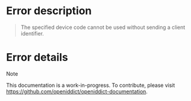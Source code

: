 # Error description

> The specified device code cannot be used without sending a client identifier.

# Error details

> [!NOTE]
> This documentation is a work-in-progress. To contribute, please visit https://github.com/openiddict/openiddict-documentation.
